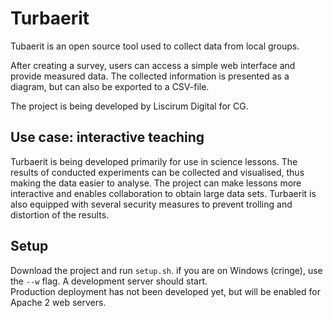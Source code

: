 # Turbaerit
Tubaerit is an open source tool used to collect data from local groups.

After creating a survey, users can access a simple web interface and provide measured data.
The collected information is presented as a diagram, but can also be exported to a CSV-file.

The project is being developed by Liscirum Digital for CG.

## Use case: interactive teaching
Turbaerit is being developed primarily for use in science lessons. The results of conducted experiments can be collected and visualised, thus making the data easier to analyse. The project can make lessons more interactive and enables collaboration to obtain large data sets. Turbaerit is also equipped with several security measures to prevent trolling and distortion of the results.

## Setup
Download the project and run `setup.sh`. if you are on Windows (cringe), use the `--w` flag. A development server should start.  
Production deployment has not been developed yet, but will be enabled for Apache 2 web servers.
